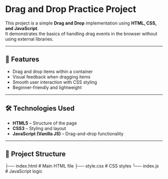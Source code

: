 # Drag and Drop Practice Project

This project is a simple **Drag and Drop** implementation using **HTML, CSS, and JavaScript**.  
It demonstrates the basics of handling drag events in the browser without using external libraries.

---

## 🚀 Features
- Drag and drop items within a container  
- Visual feedback when dragging items  
- Smooth user interaction with CSS styling  
- Beginner-friendly and lightweight  

---

## 🛠️ Technologies Used
- **HTML5** – Structure of the page  
- **CSS3** – Styling and layout  
- **JavaScript (Vanilla JS)** – Drag-and-drop functionality  

---

## 📂 Project Structure
├── index.html # Main HTML file
├── style.css # CSS styles
└── index.js # JavaScript logic
